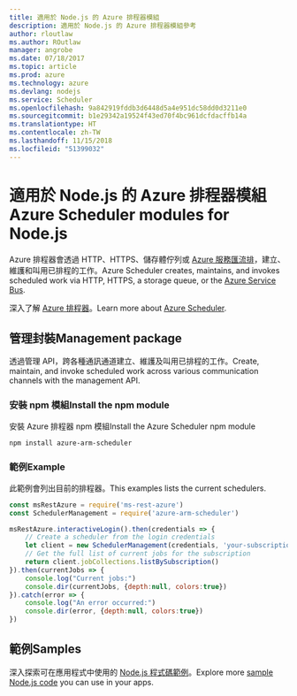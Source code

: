 ```yaml
---
title: 適用於 Node.js 的 Azure 排程器模組
description: 適用於 Node.js 的 Azure 排程器模組參考
author: rloutlaw
ms.author: ROutlaw
manager: angrobe
ms.date: 07/18/2017
ms.topic: article
ms.prod: azure
ms.technology: azure
ms.devlang: nodejs
ms.service: Scheduler
ms.openlocfilehash: 9a842919fddb3d6448d5a4e951dc58dd0d3211e0
ms.sourcegitcommit: b1e29342a19524f43ed70f4bc961dcfdacffb14a
ms.translationtype: HT
ms.contentlocale: zh-TW
ms.lasthandoff: 11/15/2018
ms.locfileid: "51399032"
---
```

# <a name="azure-scheduler-modules-for-nodejs"></a><span data-ttu-id="59c3f-103">適用於 Node.js 的 Azure 排程器模組</span><span class="sxs-lookup"><span data-stu-id="59c3f-103">Azure Scheduler modules for Node.js</span></span>

<span data-ttu-id="59c3f-104">Azure 排程器會透過 HTTP、HTTPS、儲存體佇列或 [Azure 服務匯流排](/azure/service-bus-messaging/service-bus-messaging-overview)，建立、維護和叫用已排程的工作。</span><span class="sxs-lookup"><span data-stu-id="59c3f-104">Azure Scheduler creates, maintains, and invokes scheduled work via HTTP, HTTPS, a storage queue, or the [Azure Service Bus](/azure/service-bus-messaging/service-bus-messaging-overview).</span></span>

<span data-ttu-id="59c3f-105">深入了解 [Azure 排程器](/azure/scheduler/scheduler-intro)。</span><span class="sxs-lookup"><span data-stu-id="59c3f-105">Learn more about [Azure Scheduler](/azure/scheduler/scheduler-intro).</span></span>

## <a name="management-package"></a><span data-ttu-id="59c3f-106">管理封裝</span><span class="sxs-lookup"><span data-stu-id="59c3f-106">Management package</span></span>

<span data-ttu-id="59c3f-107">透過管理 API，跨各種通訊通道建立、維護及叫用已排程的工作。</span><span class="sxs-lookup"><span data-stu-id="59c3f-107">Create, maintain, and invoke scheduled work across various communication channels with the management API.</span></span>

### <a name="install-the-npm-module"></a><span data-ttu-id="59c3f-108">安裝 npm 模組</span><span class="sxs-lookup"><span data-stu-id="59c3f-108">Install the npm module</span></span>

<span data-ttu-id="59c3f-109">安裝 Azure 排程器 npm 模組</span><span class="sxs-lookup"><span data-stu-id="59c3f-109">Install the Azure Scheduler npm module</span></span>

```bash
npm install azure-arm-scheduler
```

### <a name="example"></a><span data-ttu-id="59c3f-110">範例</span><span class="sxs-lookup"><span data-stu-id="59c3f-110">Example</span></span>

<span data-ttu-id="59c3f-111">此範例會列出目前的排程器。</span><span class="sxs-lookup"><span data-stu-id="59c3f-111">This examples lists the current schedulers.</span></span>

```javascript
const msRestAzure = require('ms-rest-azure')
const SchedulerManagement = require('azure-arm-scheduler')

msRestAzure.interactiveLogin().then(credentials => {
    // Create a scheduler from the login credentials
    let client = new SchedulerManagement(credentials, 'your-subscription-id')
    // Get the full list of current jobs for the subscription
    return client.jobCollections.listBySubscription()
}).then(currentJobs => {
    console.log("Current jobs:")
    console.dir(currentJobs, {depth:null, colors:true})
}).catch(error => {
    console.log("An error occurred:")
    console.dir(error, {depth:null, colors:true})
})
```

## <a name="samples"></a><span data-ttu-id="59c3f-112">範例</span><span class="sxs-lookup"><span data-stu-id="59c3f-112">Samples</span></span>

<span data-ttu-id="59c3f-113">深入探索可在應用程式中使用的 [Node.js 程式碼範例](https://azure.microsoft.com/resources/samples/?platform=nodejs)。</span><span class="sxs-lookup"><span data-stu-id="59c3f-113">Explore more [sample Node.js code](https://azure.microsoft.com/resources/samples/?platform=nodejs) you can use in your apps.</span></span>

